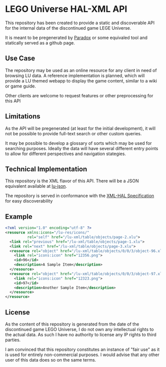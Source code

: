 # LEGO Universe HAL-XML API

This repository has been created to provide a static and discoverable
API for the internal data of the discontinued game LEGE Universe.

It is meant to be pregenerated by [Paradox](https://github.com/Xiphoseer/Paradox)
or some equivaled tool and statically served as a github page.

## Use Case

The repository may be used as an online resource for any client in need
of browsing LU data. A reference implementation is planned, which
will provide a LU themed webapp to display the game content, similar
to a wiki or game guide.

Other clients are welcome to request features or other preprocessing
for this API

## Limitations

As the API will be pregenerated (at least for the initial development),
it will not be possible to provide full-text search or other custom
queries.

It may be possible to develop a glossary of sorts which may be used
for searching purposes. Ideally the data will have several different
entry points to allow for different perspectives and navigation stategies.

## Technical Implementation

This repository is the XML flavor of this API. There will be a JSON
equivalent available at [lu-json](https://github.com/Xiphoseer/lu-json).

The repository is served in conformance with the
[XML-HAL Specification](https://tools.ietf.org/html/draft-michaud-xml-hal-02)
for easy discoverability

## Example

```xml
<?xml version="1.0" encoding="utf-8" ?>
<resource xmlns:icons="/lu-res/icons/"
          rel="self" href="/lu-xml/table/objects/page-2.xlu">
  <link rel="previous" href="/lu-xml/table/objects/page-1.xlu">
  <link rel="next" href="/lu-xml/table/objects/page-3.xlu">
  <resource rel="object" href="/lu-xml/table/objects/0/0/3/object-96.xlu">
    <link rel="icons:icon" href="12356.png">
    <id>96</id>
    <description>A Sample Item</description>
  </resource>
  <resource rel="object" href="/lu-xml/table/objects/0/0/3/object-97.xlu">
    <link rel="icons:icon" href="12323.png">
    <id>97</id>
    <description>Another Sample Item</description>
  </resource>
</resource>
```

## License

As the content of this repository is generated from the date of the
discontinued game LEGO Universe, I do not own any intellectual rights
to the actual data. As such I have no authority to license any IP rights
to third parties.

I am convinced that this repository constitutes an instance of "fair use"
as it is used for entirely non-commercial purposes. I would advise that
any other user of this data does so on the same terms.
